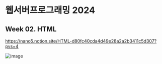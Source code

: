 # 웹서버프로그래밍 2024

## Week 02. HTML

https://nano5.notion.site/HTML-d80fc40cda4d49e28a2a2b3411c5d307?pvs=4

![image](https://github.com/user-attachments/assets/65566c66-dd60-459e-9430-8156f78a4779)
